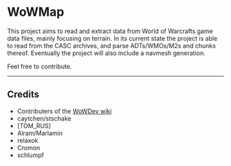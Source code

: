 WoWMap
=======

This project aims to read and extract data from World of Warcrafts game data files, mainly focusing on terrain. In its current state the project is able to read from the CASC archives, and parse ADTs/WMOs/M2s and chunks thereof. Eventually the project will also include a navmesh generation.

Feel free to contribute.

----------
## Credits ##
 - Contributers of the [WoWDev wiki](http://pxr.dk/wowdev/wiki/index.php?title=Main_Page)
 - caytchen/stschake 
 - [TOM_RUS]
 - Alram/Marlamin
 - relaxok
 - Cromon
 - schlumpf

